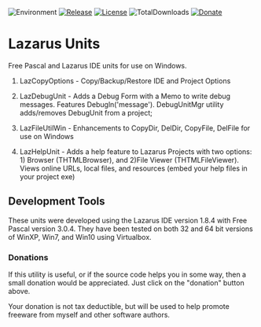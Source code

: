 ![Environment](https://img.shields.io/badge/Windows-XP,%20Vista,%207,%208,%2010-brightgreen.svg)
[![Release](https://img.shields.io/github/release/jasc2v8/pUnits.svg)](https://github.com/jasc2v8/pUnits/releases)
[![License](https://img.shields.io/badge/license-unlicense-yellow.svg)](http://unlicense.org)
![TotalDownloads](https://img.shields.io/github/downloads/jasc2v8/pUnits/total.svg)
[![Donate](https://img.shields.io/badge/Donate-PayPal-red.svg)](https://www.paypal.me/JimDreherHome)

# Lazarus Units

Free Pascal and Lazarus IDE units for use on Windows.

1. LazCopyOptions - Copy/Backup/Restore IDE and Project Options

2. LazDebugUnit    -	Adds a Debug Form with a Memo to write debug messages. Features Debugln('message'). DebugUnitMgr utility adds/removes DebugUnit from a project;

3. LazFileUtilWin	- Enhancements to CopyDir, DelDir, CopyFile, DelFile for use on Windows

4. LazHelpUnit  - Adds a help feature to Lazarus Projects with two options: 1) Browser   (THTMLBrowser), and 2)File Viewer (THTMLFileViewer).  Views online URLs, local files, and resources (embed your help files in your project exe)
  
## Development Tools

These units were developed using the Lazarus IDE version 1.8.4 with Free Pascal version 3.0.4.  They have been tested on both 32 and 64 bit versions of WinXP, Win7, and Win10 using Virtualbox.

### Donations

If this utility is useful, or if the source code helps you in some way, then a small donation would be appreciated.  Just click on the "donation" button above.

Your donation is not tax deductible, but will be used to help promote freeware from myself and other software authors.  
